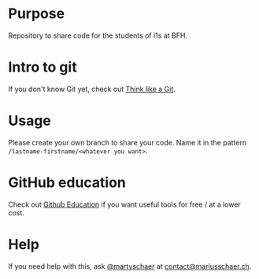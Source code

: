 # Purpose
Repository to share code for the students of i1s at BFH.

# Intro to git
If you don't know Git yet, check out [Think like a Git](http://think-like-a-git.net/).

# Usage
Please create your own branch to share your code. Name it in the pattern `/lastname-firstname/<whatever you want>`.

# GitHub education
Check out [Github Education](https://education.github.com/) if you want useful tools for free / at a lower cost.

# Help
If you need help with this, ask [@martyschaer](https://github.com/martyschaer) at [contact@mariusschaer.ch](mailto:contact@mariusschaer.ch).
